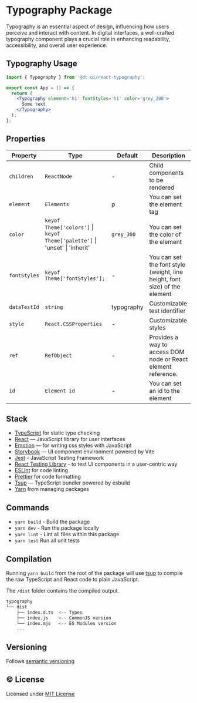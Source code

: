 # Typography Package

Typography is an essential aspect of design, influencing how users perceive and interact with content. In digital interfaces, a well-crafted typography component plays a crucial role in enhancing readability, accessibility, and overall user experience.

## Typography Usage

```jsx
import { Typography } from '@dt-ui/react-typography';

export const App = () => {
  return (
    <Typography element='h1' fontStyles='h1' color='grey_200'>
      Some text
    </Typography>
  );
};
```

## Properties

| Property     | Type                                                                        | Default    | Description                                                                |
| ------------ | --------------------------------------------------------------------------- | ---------- | -------------------------------------------------------------------------- |
| `children`   | `ReactNode`                                                                 | -          | Child components to be rendered                                            |
| `element`    | `Elements`                                                                  | p          | You can set the element tag                                                |
| `color`      | `keyof Theme['colors']` \| `keyof Theme['palette']` \| 'unset' \| 'inherit' | `grey_300` | You can set the color of the element                                       |
| `fontStyles` | `keyof Theme['fontStyles'];`                                                | -          | You can set the font style (weight, line height, font size) of the element |
| `dataTestId` | `string`                                                                    | typography | Customizable test identifier                                               |
| `style`      | `React.CSSProperties`                                                       | -          | Customizable styles                                                        |
| `ref`        | `RefObject`                                                                 | -          | Provides a way to access DOM node or React element reference.              |
| `id`         | `Element id`                                                                | -          | You can set an id to the element                                           |

## Stack

- [TypeScript](https://www.typescriptlang.org/) for static type checking
- [React](https://reactjs.org/) — JavaScript library for user interfaces
- [Emotion](https://emotion.sh/docs/introduction) — for writing css styles with JavaScript
- [Storybook](https://storybook.js.org/) — UI component environment powered by Vite
- [Jest](https://jestjs.io/) - JavaScript Testing Framework
- [React Testing Library](https://testing-library.com/) - to test UI components in a user-centric way
- [ESLint](https://eslint.org/) for code linting
- [Prettier](https://prettier.io) for code formatting
- [Tsup](https://github.com/egoist/tsup) — TypeScript bundler powered by esbuild
- [Yarn](https://yarnpkg.com/) from managing packages

## Commands

- `yarn build` - Build the package
- `yarn dev` - Run the package locally
- `yarn lint` - Lint all files within this package
- `yarn test` Run all unit tests

## Compilation

Running `yarn build` from the root of the package will use [tsup](https://tsup.egoist.dev/) to compile the raw TypeScript and React code to plain JavaScript.

The `/dist` folder contains the compiled output.

```bash
typography
└── dist
    ├── index.d.ts  <-- Types
    ├── index.js    <-- CommonJS version
    └── index.mjs   <-- ES Modules version
    ...
```

## Versioning

Follows [semantic versioning](https://semver.org/)

## &copy; License

Licensed under [MIT License](LICENSE.md)
